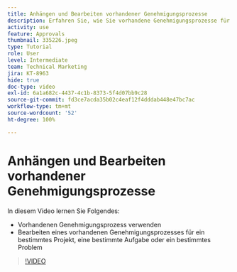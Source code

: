 ```yaml
---
title: Anhängen und Bearbeiten vorhandener Genehmigungsprozesse
description: Erfahren Sie, wie Sie vorhandene Genehmigungsprozesse für Projekte, Aufgaben oder Probleme in [!DNL  Workfront]verwenden und bearbeiten.
activity: use
feature: Approvals
thumbnail: 335226.jpeg
type: Tutorial
role: User
level: Intermediate
team: Technical Marketing
jira: KT-8963
hide: true
doc-type: video
exl-id: 6a1a682c-4437-4c1b-8373-5f4d07bb9c28
source-git-commit: fd3ce7acda35b02c4eaf12f4dddab448e47bc7ac
workflow-type: tm+mt
source-wordcount: '52'
ht-degree: 100%

---
```


# Anhängen und Bearbeiten vorhandener Genehmigungsprozesse

In diesem Video lernen Sie Folgendes:

* Vorhandenen Genehmigungsprozess verwenden
* Bearbeiten eines vorhandenen Genehmigungsprozesses für ein bestimmtes Projekt, eine bestimmte Aufgabe oder ein bestimmtes Problem

>[!VIDEO](https://video.tv.adobe.com/v/335226/?quality=12&learn=on)

<!---
learn more URLS
--->
